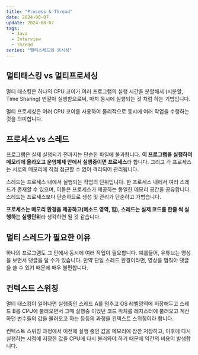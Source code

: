 ```yaml
---
title: "Process & Thread"
date: 2024-08-07
update: 2024-08-07
tags:
  - Java
  - Interview
  - Thread
series: "멀티스레드와 동시성"
---
```


## 멀티태스킹 vs 멀티프로세싱

멀티 태스킹은 하나의 CPU 코어가 여러 프로그램의 실행 시간을 분할해서 (시분할, Time Sharing) 번갈아 실행함으로써, 마치 동시에 실행되는 것 처럼 하는 기법입니다.

멀티 프로세싱은 여러 CPU 코어를 사용하여 물리적으로 동시에 여러 작업을 수행하는 것을 의미합니다. 

## 프로세스 vs 스레드

프로그램은 실제 실행되기 전까지는 단순한 파일에 불과합니다. 
**이 프로그램을 실행하여 메모리에 올라오고 운영체제 안에서 실행중이면 프로세스**라 합니다.
그리고 각 프로세스는 서로의 메모리에 직접 접근할 수 없이 격리되어 관리됩니다. 

스레드는 프로세스 내에서 실행되는 작업의 단위입니다. 한 프로세스 내에서 여러 스레드가 존재할 수 있으며, 이들은 프로세스가 제공하는 동일한 메모리 공간을
공유합니다. 스레드는 프로세스보다 단순하므로 생성 및 관리가 단순하고 가볍습니다. 

**프로세스는 메모리 환경을 제공하고(메소드 영역, 힙), 스레드는 실제 코드를 한줄 씩 실행하는 실행단위**라 생각하면 될 것 같습니다.

## 멀티 스레드가 필요한 이유

하나의 프로그램도 그 안에서 동시에 여러 작업이 필요합니다. 
예를들어, 유튜브는 영상을 보면서 댓글을 달 수가 있습니다. 만약 단일 스레드 환경이라면,
영상을 멈춰야 댓글을 쓸 수 있기 때문에 매우 불편합니다.

## 컨텍스트 스위칭

멀티 태스킹이 일어나면 실행중인 스레드 A를 멈추고 OS 레벨영역에 저장해두고 스레드 B를 CPU에 불러오면서 그때 실행중 이었던 코드 위치를 레지스터에 불러오고
계산하던 변수들의 값을 불러오고 하는 등등의 과정을 컨택스트 스위칭이라 합니다.

컨텍스트 스위칭 과정에서 이전에 실행 중인 값을 메모리에 잠깐 저장하고, 이후에 다시 실행하는 시점에 저장한 값을 CPU에 다시 불러와야 하기 때문에
약간의 비용이 발생합니다.